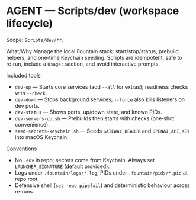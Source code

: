# AGENT — Scripts/dev (workspace lifecycle)

Scope: `Scripts/dev/**`.

What/Why
Manage the local Fountain stack: start/stop/status, prebuild helpers, and one‑time Keychain seeding. Scripts are idempotent, safe to re‑run, include a `Usage:` section, and avoid interactive prompts.

Included tools
- `dev-up` — Starts core services (add `--all` for extras); readiness checks with `--check`.
- `dev-down` — Stops background services; `--force` also kills listeners on dev ports.
- `dev-status` — Shows ports, up/down state, and known PIDs.
- `dev-servers-up.sh` — Prebuilds then starts with checks (one‑shot convenience).
- `seed-secrets-keychain.sh` — Seeds `GATEWAY_BEARER` and `OPENAI_API_KEY` into macOS Keychain.

Conventions
- No `.env` in repo; secrets come from Keychain. Always set `LAUNCHER_SIGNATURE` (default provided).
- Logs under `.fountain/logs/*.log`; PIDs under `.fountain/pids/*.pid` at repo root.
- Defensive shell (`set -euo pipefail`) and deterministic behaviour across re‑runs.

